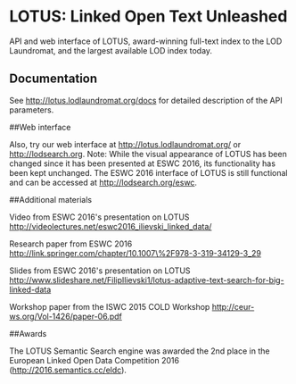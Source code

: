 # LOTUS: Linked Open Text Unleashed
API and web interface of LOTUS, award-winning full-text index to the LOD Laundromat, and the largest available LOD index today.

## Documentation

See http://lotus.lodlaundromat.org/docs for detailed description of the API parameters.

##Web interface

Also, try our web interface at http://lotus.lodlaundromat.org/ or http://lodsearch.org. 
Note: While the visual appearance of LOTUS has been changed since it has been presented at ESWC 2016, its functionality has been kept unchanged. The ESWC 2016 interface of LOTUS is still functional and can be accessed at http://lodsearch.org/eswc.

##Additional materials

 Video from ESWC 2016's presentation on LOTUS http://videolectures.net/eswc2016_ilievski_linked_data/

Research paper from ESWC 2016
http://link.springer.com/chapter/10.1007\%2F978-3-319-34129-3_29

Slides from ESWC 2016's presentation on LOTUS
http://www.slideshare.net/FilipIlievski1/lotus-adaptive-text-search-for-big-linked-data
  
Workshop paper from the ISWC 2015 COLD Workshop
http://ceur-ws.org/Vol-1426/paper-06.pdf

##Awards

The LOTUS Semantic Search engine was awarded the 2nd place in the European Linked Open Data Competition 2016 (http://2016.semantics.cc/eldc).
